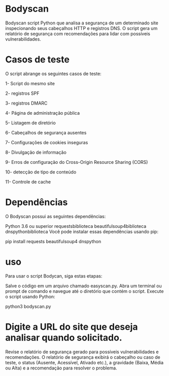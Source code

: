 # Bodyscan
Bodyscan script Python que analisa a segurança de um determinado site inspecionando seus cabeçalhos HTTP e registros DNS.  O script gera um relatório de segurança com recomendações para lidar com possíveis vulnerabilidades.

# Casos de teste
O script abrange os seguintes casos de teste:

1- Script do mesmo site

2- registros SPF

3- registros DMARC

4- Página de administração pública

5- Listagem de diretório

6- Cabeçalhos de segurança ausentes

7- Configurações de cookies inseguras

8- Divulgação de informação

9- Erros de configuração do Cross-Origin Resource Sharing (CORS)

10- detecção de tipo de conteúdo

11- Controle de cache

# Dependências
O Bodyscan possui as seguintes dependências:

Python 3.6 ou superior
requestsbiblioteca
beautifulsoup4biblioteca
dnspythonbiblioteca
Você pode instalar essas dependências usando pip:

pip install requests beautifulsoup4 dnspython

# uso
Para usar o script Bodycan, siga estas etapas:

Salve o código em um arquivo chamado easyscan.py.
Abra um terminal ou prompt de comando e navegue até o diretório que contém o script.
Execute o script usando Python:

python3 bodyscan.py

# Digite a URL do site que deseja analisar quando solicitado.
Revise o relatório de segurança gerado para possíveis vulnerabilidades e recomendações.
O relatório de segurança exibirá o cabeçalho ou caso de teste, o status (Ausente, Acessível, Ativado etc.), a gravidade (Baixa, Média ou Alta) e a recomendação para resolver o problema.


